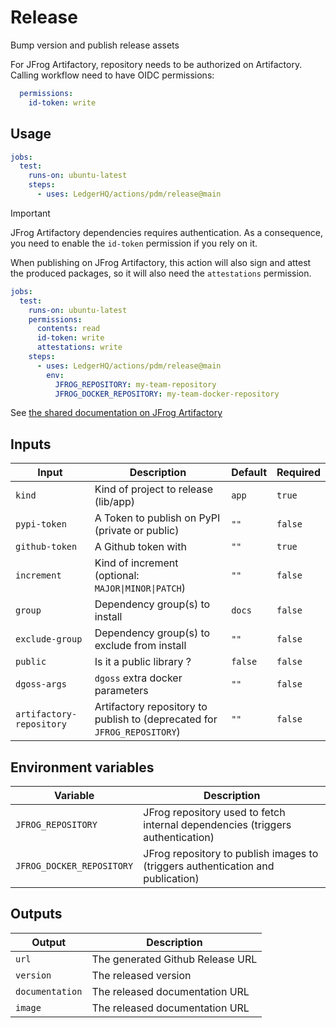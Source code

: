 # Release

Bump version and publish release assets

For JFrog Artifactory, repository needs to be authorized on Artifactory.
Calling workflow need to have OIDC permissions:

```yaml
  permissions:
    id-token: write
```

## Usage

```yaml
jobs:
  test:
    runs-on: ubuntu-latest
    steps:
      - uses: LedgerHQ/actions/pdm/release@main
```

> [!IMPORTANT]
> JFrog Artifactory dependencies requires authentication.
> As a consequence, you need to enable the `id-token` permission if you rely on it.
>
> When publishing on JFrog Artifactory, this action will also sign and attest the produced packages,
> so it will also need the `attestations` permission.
>
> ```yaml
> jobs:
>   test:
>     runs-on: ubuntu-latest
>     permissions:
>       contents: read
>       id-token: write
>       attestations: write
>     steps:
>       - uses: LedgerHQ/actions/pdm/release@main
>         env:
>           JFROG_REPOSITORY: my-team-repository
>           JFROG_DOCKER_REPOSITORY: my-team-docker-repository
> ```
>
> See [the shared documentation on JFrog Artifactory](https://github.com/LedgerHQ/actions/tree/main/pdm#jfrog-artifactory)

## Inputs

| Input | Description | Default | Required |
|-------|-------------|---------|----------|
| `kind` | Kind of project to release (lib/app) | `app` | `true` |
| `pypi-token` | A Token to publish on PyPI (private or public) | `""` | `false` |
| `github-token` | A Github token with | `""` | `true` |
| `increment` | Kind of increment (optional: `MAJOR\|MINOR\|PATCH`) | `""` | `false` |
| `group` | Dependency group(s) to install | `docs` | `false` |
| `exclude-group` | Dependency group(s) to exclude from install | `""` | `false` |
| `public` | Is it a public library ? | `false` | `false` |
| `dgoss-args` | `dgoss` extra docker parameters | `""` | `false` |
| `artifactory-repository` | Artifactory repository to publish to (deprecated for `JFROG_REPOSITORY`) | `""` | `false` |

## Environment variables

| Variable | Description |
|--------|-------------|
| `JFROG_REPOSITORY` | JFrog repository used to fetch internal dependencies (triggers authentication) |
| `JFROG_DOCKER_REPOSITORY` | JFrog repository to publish images to (triggers authentication and publication) |

## Outputs

| Output | Description |
|--------|-------------|
| `url` | The generated Github Release URL |
| `version` | The released version |
| `documentation` | The released documentation URL |
| `image` | The released documentation URL |
